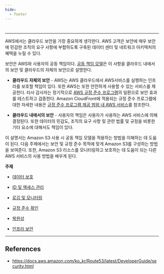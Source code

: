 ```yaml
---
hide:
  - footer
---
```


#

---

AWS에서는 클라우드 보안을 가장 중요하게 생각한다. AWS 고객은 보안에 매우 보안에 민감한 조직의 요구 사항에 부합하도록 구축된 데이터 센터 및 네트워크 아키텍처의 혜택을 누릴 수 있다.

보안은 AWS와 사용자의 공동 책임이다. [공동 책임 모델](http://aws.amazon.com/compliance/shared-responsibility-model/)은 이 사항을 클라우드 내에서의 보안 및 클라우드의 자체의 보안으로 설명한다.

- **클라우드 자체의 보안** - AWS는 AWS 클라우드에서 AWS서비스를 실행하는 인프라를 보호할 책임이 있다. 또한 AWS는 또한 안전하게 사용할 수 있는 서비스를 제공한다. 타사 감사자는 정기적으로 [AWS 규정 준수 프로그램](http://aws.amazon.com/compliance/programs/)의 일환으로 보안 효과를 테스트하고 검증한다. Amazon CloudFront에 적용되는 규정 준수 프로그램에 대한 자세한 내용은 [규정 준수 프로그램 제공 범위 내 AWS 서비스](http://aws.amazon.com/compliance/services-in-scope/)를 참조한다.

- **클라우드 내에서의 보안** - 사용자의 책임은 사용자가 사용하는 AWS 서비스에 의해 결정된다. 또한 데이터의 민감도, 조직의 요구 사항 및 관련 법률 및 규정을 비롯한 기타 요소에 대해서도 책임이 있다.

이 설명서는 Amazon S3 사용 시 공동 책임 모델을 적용하는 방법을 이해하는 데 도움이 된다. 다음 주제에서는 보안 및 규정 준수 목적에 맞게 Amazon S3를 구성하는 방법을 보여준다. 또한, Amazon S3 리소스를 모니터링하고 보호하는 데 도움이 되는 다른 AWS 서비스의 사용 방법을 배우게 된다.

**주제**

- [데이터 보호](https://docs.aws.amazon.com/ko_kr/Route53/latest/DeveloperGuide/data-protection.html)

- [ID 및 액세스 관리](https://docs.aws.amazon.com/ko_kr/Route53/latest/DeveloperGuide/auth-and-access-control.html)

- [로깅 및 모니터링](https://docs.aws.amazon.com/ko_kr/Route53/latest/DeveloperGuide/logging-monitoring.html)

- [규정 준수 확인](https://docs.aws.amazon.com/ko_kr/Route53/latest/DeveloperGuide/route-53-compliance.html)

- [복원성](https://docs.aws.amazon.com/ko_kr/Route53/latest/DeveloperGuide/disaster-recovery-resiliency.html)

- [인프라 보안](https://docs.aws.amazon.com/ko_kr/Route53/latest/DeveloperGuide/infrastructure-security.html)

---

## References

- <https://docs.aws.amazon.com/ko_kr/Route53/latest/DeveloperGuide/security.html>
